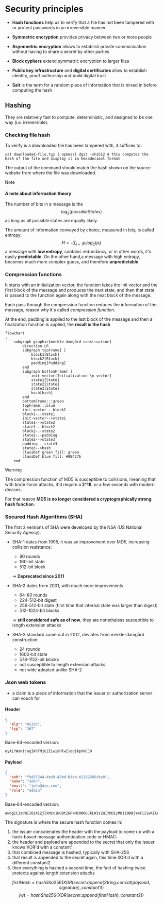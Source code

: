 # Security principles
- **Hash functions** help us to verify that a file has not been tampered with or protect passwords in an irreversible manner.
- **Symmetric encryption** provides privacy between two or more people 
- **Asymmetric encryption** allows to establish private communication without having to share a secret by other parties
- **Block cyphers** extend symmetric encryption to larger files  
- **Public key infrastructure** and **digital certificates** allow to establish identity, proof authorship and build digital trust

- **Salt** is the term for a random piece of information that is mixed in before computing the hash

## Hashing
They are relatively fast to compute, deterministic, and designed to be one way (i.e. irreversible).
### Checking file hash
To verify is a downloaded file has been tampered with, it suffices to:
```shell
cat downloaded-file.tgz | openssl dgst -sha512 # this computes the hash of the file and display it in hexadecimal format
```
The output of the command should match the hash shown on the source website from where the file was downloaded.

> [!NOTE]
> #### A note about information theory 
> The number of bits in a message is the 
> $$log_2(possibleStates) $$ 
> as long as all possible states are equally likely.
> 
> The amount of information conveyed by choice, measured in bits, is called entropy:
> $$H = - \sum_{i=1} p_i log_2(p_i) $$
> a message with **low entropy**, contains redundancy, or in other words, it's easily **predictable**. On the other 
> hand,a message with high entropy, becomes much more complex guess, and therefore **unpredictable**  

### Compression functions

It starts with an initialization vector, the function takes the init vector and the first block of the message and 
produces the next state, and then that state is passed to the function again along with the next block of the message.

Each pass through the compression function reduces the information of the message, reason why it's called *compression 
function*.

At the end, padding is applied to the last block of the message and then a finalization function is applied, the **result 
is the hash**.

```mermaid
flowchart
;
    subgraph graphic[merkle-damgård construction]
        direction LR
        subgraph topFrame[ ]
            block1[Block]
            block2[Block]
            padding[Padding]
        end
        subgraph bottomFrame[ ]
            init-vector[Initialization \n vector]
            state1[State]
            state2[State]
            state3[State]
            hash[hash]
        end
        bottomFrame:::green
        topFrame:::blue
        init-vector-.-block1
        block1-.-state1
        init-vector-->state1
        state1-->state2
        state1-.-block2
        block2-.-state2
        state2-.-padding
        state2-->state3
        padding-.-state3
        state3-->hash
        classDef green fill: green
        classDef blue fill: #08427b
    end
```
> [!WARNING]
> The compression function of MD5 is susceptible to collisions, meaning that with brute-force attacks, it'd require 
> a **2^18**, or a few seconds with modern devices.
> 
> For that reason **MD5 is no longer considered a cryptographically strong hash function**.

### Secured Hash Algorithms (SHA)
The first 2 versions of SHA were developed by the NSA (US National Security Agency).
- SHA-1 dates from 1995, it was an improvement over MD5, increasing collision resistance:
  - 80 rounds
  - 160-bit state
  - 512-bit block
   
  → **Deprecated since 2011**
- SHA-2 dates from 2001, with much more improvements 
  - 64-80 rounds
  - 224-512-bit digest
  - 256-512-bit state (first time that internal state was larger than digest)
  - 512-1024-bit blocks

  → **still considered safe as of now**, they are nonetheless susceptible to length extension attacks  
- SHA-3 standard came out in 2012, deviates from merkle-damgård construction
  - 24 rounds
  - 1600-bit state
  - 578-1152-bit blocks
  - not susceptible to length extension attacks
  - not wide adopted unlike SHA-2

### Json web tokens
- a claim is a piece of information that the issuer or authorization server can vouch for 
#### Header
```json
{
  "alg": "HS256",
  "typ": "JWT"
}
```
Base-64-encoded version:
```shell
eyAiYWxnIjogIkhTMjU2IiwidHlwIjogIkpXVCJ9
```

#### Payload
```json
{
  "sub": "f9d37544-dad0-48bd-b3eb-02202580cbab",
  "name": "John",
  "email": "john@doe.com",
  "role": "admin"
}
```
Base-64-encoded version:
```shell
ewogICJzdWIiOiAiZjlkMzc1NDQtZGFkMC00OGJkLWIzZWItMDIyMDI1ODBjYmFiIiwKICAibmFtZSI6ICJKb2huIiwKICAiZW1haWwiOiAiam9obkBkb2UuY29tIiwKICAicm9sZSI6ICJhZG1pbiIKfQ==
```
The signature is where the secure hash function comes in:
1. the issuer concatenates the header with the payload to come up with a hash-based message authentication code or HMAC:
2. the header and payload are appended to the secret that only the issuer knows XOR'd with a constant1
3. that combined message is hashed, typically with SHA-256
4. that result is appended to the secret again, this time XOR'd with a different constant2
5. then everything is hashed a second time, the fact of hashing twice protects against length extension attacks
   
$$firstHash=hashSha256(XOR(secret.append(String.concat(payload,signature), constant1))$$
$$jwt=hashSha256(XOR(secret.append(firstHash), constant2))$$
